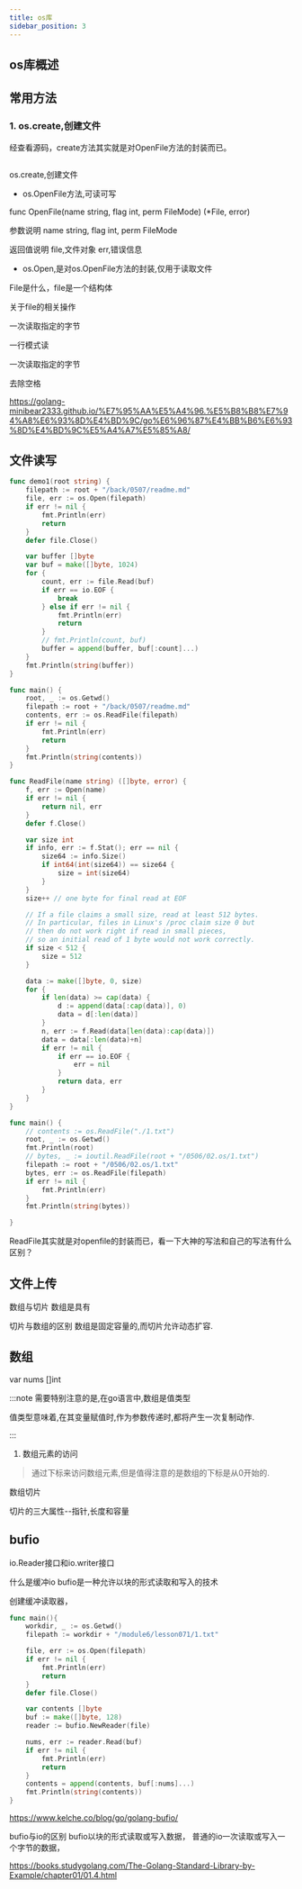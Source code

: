 ```yaml
---
title: os库
sidebar_position: 3
---
```


## os库概述






## 常用方法

### 1. os.create,创建文件



经查看源码，create方法其实就是对OpenFile方法的封装而已。
```go

```



os.create,创建文件


- os.OpenFile方法,可读可写

func OpenFile(name string, flag int, perm FileMode) (*File, error) 

参数说明
name string, 
flag int, 
perm FileMode



返回值说明
file,文件对象
err,错误信息


- os.Open,是对os.OpenFile方法的封装,仅用于读取文件





File是什么，file是一个结构体


关于file的相关操作



一次读取指定的字节

一行模式读

一次读取指定的字节



去除空格

https://golang-minibear2333.github.io/%E7%95%AA%E5%A4%96.%E5%B8%B8%E7%94%A8%E6%93%8D%E4%BD%9C/go%E6%96%87%E4%BB%B6%E6%93%8D%E4%BD%9C%E5%A4%A7%E5%85%A8/


## 文件读写


```go
func demo1(root string) {
	filepath := root + "/back/0507/readme.md"
	file, err := os.Open(filepath)
	if err != nil {
		fmt.Println(err)
		return
	}
	defer file.Close()

	var buffer []byte
	var buf = make([]byte, 1024)
	for {
		count, err := file.Read(buf)
		if err == io.EOF {
			break
		} else if err != nil {
			fmt.Println(err)
			return
		}
		// fmt.Println(count, buf)
		buffer = append(buffer, buf[:count]...)
	}
	fmt.Println(string(buffer))
}
```


```go
func main() {
	root, _ := os.Getwd()
	filepath := root + "/back/0507/readme.md"
	contents, err := os.ReadFile(filepath)
	if err != nil {
		fmt.Println(err)
		return
	}
	fmt.Println(string(contents))
}
```



```go
func ReadFile(name string) ([]byte, error) {
	f, err := Open(name)
	if err != nil {
		return nil, err
	}
	defer f.Close()

	var size int
	if info, err := f.Stat(); err == nil {
		size64 := info.Size()
		if int64(int(size64)) == size64 {
			size = int(size64)
		}
	}
	size++ // one byte for final read at EOF

	// If a file claims a small size, read at least 512 bytes.
	// In particular, files in Linux's /proc claim size 0 but
	// then do not work right if read in small pieces,
	// so an initial read of 1 byte would not work correctly.
	if size < 512 {
		size = 512
	}

	data := make([]byte, 0, size)
	for {
		if len(data) >= cap(data) {
			d := append(data[:cap(data)], 0)
			data = d[:len(data)]
		}
		n, err := f.Read(data[len(data):cap(data)])
		data = data[:len(data)+n]
		if err != nil {
			if err == io.EOF {
				err = nil
			}
			return data, err
		}
	}
}
```







```go
func main() {
	// contents := os.ReadFile("./1.txt")
	root, _ := os.Getwd()
	fmt.Println(root)
	// bytes, _ := ioutil.ReadFile(root + "/0506/02.os/1.txt")
	filepath := root + "/0506/02.os/1.txt"
	bytes, err := os.ReadFile(filepath)
	if err != nil {
		fmt.Println(err)
	}
	fmt.Println(string(bytes))

}
```

ReadFile其实就是对openfile的封装而已，看一下大神的写法和自己的写法有什么区别？

## 文件上传




数组与切片
数组是具有

切片与数组的区别
数组是固定容量的,而切片允许动态扩容.








## 数组
var nums []int


:::note
需要特别注意的是,在go语言中,数组是值类型

值类型意味着,在其变量赋值时,作为参数传递时,都将产生一次复制动作.

:::

1. 数组元素的访问

> 通过下标来访问数组元素,但是值得注意的是数组的下标是从0开始的.



数组切片

切片的三大属性--指针,长度和容量


## bufio

io.Reader接口和io.writer接口

什么是缓冲io
bufio是一种允许以块的形式读取和写入的技术

创建缓冲读取器，

```go
func main(){
	workdir, _ := os.Getwd()
	filepath := workdir + "/module6/lesson071/1.txt"

	file, err := os.Open(filepath)
	if err != nil {
		fmt.Println(err)
		return
	}
	defer file.Close()

	var contents []byte
	buf := make([]byte, 128)
	reader := bufio.NewReader(file)

	nums, err := reader.Read(buf)
	if err != nil {
		fmt.Println(err)
		return
	}
	contents = append(contents, buf[:nums]...)
	fmt.Println(string(contents))
}
```

https://www.kelche.co/blog/go/golang-bufio/

bufio与io的区别
bufio以块的形式读取或写入数据，
普通的io一次读取或写入一个字节的数据，

https://books.studygolang.com/The-Golang-Standard-Library-by-Example/chapter01/01.4.html